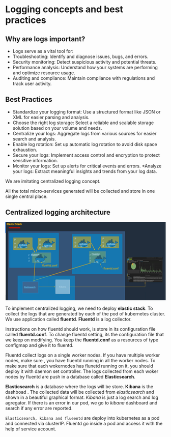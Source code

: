 # Logging concepts and best practices

## Why are logs important?

* Logs serve as a vital tool for:
* Troubleshooting: Identify and diagnose issues, bugs, and errors.
* Security monitoring: Detect suspicious activity and potential threats.
* Performance analysis: Understand how your systems are performing and optimize resource usage.
* Auditing and compliance: Maintain compliance with regulations and track user activity.

## Best Practices
* Standardize your logging format: Use a structured format like JSON or XML for easier parsing and analysis.
* Choose the right log storage: Select a reliable and scalable storage solution based on your volume and needs.
* Centralize your logs: Aggregate logs from various sources for easier search and analysis.
* Enable log rotation: Set up automatic log rotation to avoid disk space exhaustion.
* Secure your logs: Implement access control and encryption to protect sensitive information.
* Monitor your logs: Set up alerts for critical events and errors.
*Analyze your logs: Extract meaningful insights and trends from your log data.

We are imitating centralized logging concept.

All the total micro-services generated will be collected and store in one single central place.

## Centralized logging architecture

![elastic-stack](../project62/images/elastic-stack.png)

To implement centralized logging, we need to deploy **elastic stack**.
To collect the logs that are generated by each of the pod of kubernetes cluster. We use application called **fluentd**.
**Fluentd** is a log collector.

Instructions on how fluentd should work, is store in its configuration file called **fluentd.conf**. To change fluentd setting, its the configuration file that we keep on modifying. 
You keep the **fluentd.conf** as a resources of type configmap and give it to fluentd.

Fluentd collect logs on a single worker nodes. If you have multiple worker nodes, make sure , you have fluentd running in all the worker nodes. To make sure that each wokernodes has flunetd running on it, you should deploy it with daemon set controller.
The logs collected from each woker nodes by fluentd are push in a database called **Elasticsearch**.

**Elasticsearch** is a database where the logs will be store.
**Kibana** is the dashboad . The collected data will be collected from *elasticsearch* and shown in a beautiful graphical format.
*Kibana* is just a log search and log agregator.
If there is an error in our pod, we go to *kibana* dashboard and search if any error are reported.

`Elasticsearch, kibana and flueentd` are deploy into kubernetes as a pod and connected via clusterIP.
Fluentd go inside a pod and access it with the help of service account.